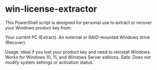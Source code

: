 # win-license-extractor

This PowerShell script is designed for personal use to extract or recover your Windows product key from:

Your current PC (Extract).
An external or RAID-mounted Windows drive (Recover).

Usage:
Ideal if you lost your product key and need to reinstall Windows.
Works for Windows 10, 11, and Windows Server editions.
Safe: Does not modify system settings or activation status.
